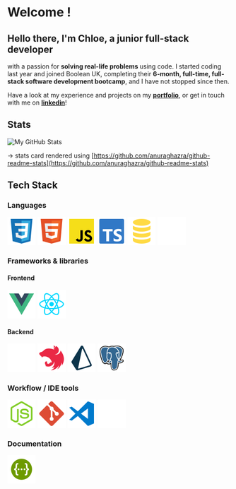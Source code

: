 # Welcome !

## Hello there, I'm Chloe, a junior full-stack developer

 with a passion for **solving real-life problems** using code. I started coding last year and joined Boolean UK, completing their **6-month, full-time, full-stack software development bootcamp**, and I have not stopped since then.

Have a look at my experience and projects on my [**portfolio**](https://chloe-zermatten-portfolio.vercel.app/), or get in touch with me on [**linkedin**](www.linkedin.com/in/chloé-z-77b1a2184)!

## Stats

![My GitHub Stats](https://github-readme-stats.vercel.app/api/?username=Chloe070196&count_private=true&theme=transparent&showicons=true)

-> stats card rendered using [https://github.com/anuraghazra/github-readme-stats](https://github.com/anuraghazra/github-readme-stats)

## Tech Stack

### Languages

![SVG Image](./assets/svg/css-svgrepo-com.svg)
![SVG Image](./assets/svg/html-svgrepo-com.svg)
![SVG Image](./assets/svg/js-official-svgrepo-com.svg)
![SVG Image](./assets/svg/typescript-official-svgrepo-com.svg)
![SVG Image](./assets/svg/sql-svgrepo-com.svg)
![SVG Image](./assets/svg/markdown-svgrepo-com.svg)

### Frameworks & libraries

#### Frontend

![SVG Image](./assets/svg/vue-svgrepo-com.svg)
![SVG Image](./assets/svg/reactjs-svgrepo-com.svg)

#### Backend

![SVG Image](./assets/svg/expressjs-icon.svg)
![SVG Image](./assets/svg/nestjs-svgrepo-com.svg)
![SVG Image](./assets/svg/light-prisma-svgrepo-com.svg)
![SVG Image](./assets/svg/pgsql-svgrepo-com.svg)

### Workflow / IDE tools

![SVG Image](./assets/svg/node-svgrepo-com.svg)
![SVG Image](./assets/svg/git-svgrepo-com.svg)
![SVG Image](./assets/svg/vscode2-svgrepo-com.svg)
![SVG Image](./assets/svg/github-142-svgrepo-com.svg)

### Documentation

![SVG Image](./assets/svg/swagger-svgrepo-com.svg)
